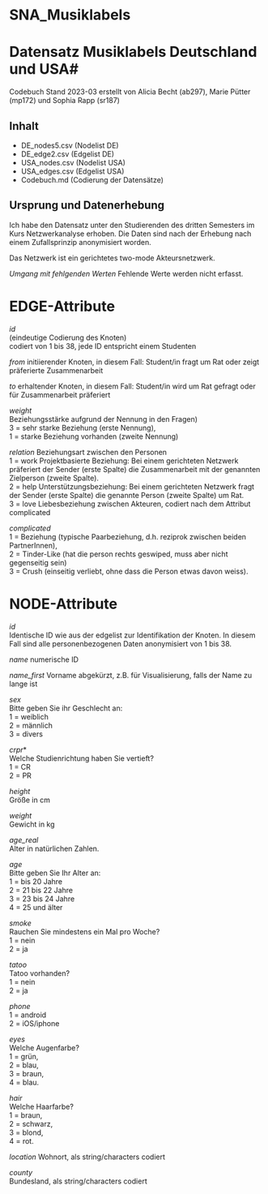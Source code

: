 # SNA_Musiklabels

# Datensatz Musiklabels Deutschland und USA#
Codebuch Stand 2023-03
erstellt von Alicia Becht (ab297), Marie Pütter (mp172) und Sophia Rapp (sr187)

## Inhalt
- DE_nodes5.csv (Nodelist DE)
- DE_edge2.csv (Edgelist DE)
- USA_nodes.csv (Nodelist USA)
- USA_edges.csv (Edgelist USA)
- Codebuch.md (Codierung der Datensätze)

## Ursprung und Datenerhebung
Ich habe den Datensatz unter den Studierenden des dritten Semesters im Kurs Netzwerkanalyse erhoben. Die Daten sind nach der Erhebung nach einem Zufallsprinzip anonymisiert worden.

Das Netzwerk ist ein gerichtetes two-mode Akteursnetzwerk.

*Umgang mit fehlgenden Werten*
Fehlende Werte werden nicht erfasst.

# EDGE-Attribute

*id*  
(eindeutige Codierung des Knoten)   
codiert von 1 bis 38, jede ID entspricht einem Studenten

*from*
initiierender Knoten, in diesem Fall: Student/in fragt um Rat oder zeigt präferierte Zusammenarbeit

*to*
erhaltender Knoten, in diesem Fall: Student/in wird um Rat gefragt oder für Zusammenarbeit präferiert

*weight*  
Beziehungsstärke aufgrund der Nennung in den Fragen)  
3 = sehr starke Beziehung (erste Nennung),   
1 = starke Beziehung vorhanden (zweite Nennung)

*relation*
Beziehungsart zwischen den Personen  
1 = work Projektbasierte Beziehung: Bei einem gerichteten Netzwerk präferiert der Sender (erste Spalte) die Zusammenarbeit mit der genannten Zielperson (zweite Spalte).  
2 = help Unterstützungsbeziehung: Bei einem gerichteten Netzwerk fragt der Sender (erste Spalte) die genannte Person (zweite Spalte) um Rat.  
3 = love Liebesbeziehung zwischen Akteuren, codiert nach dem Attribut complicated

*complicated*  
1 = Beziehung (typische Paarbeziehung, d.h. reziprok zwischen beiden PartnerInnen),      
2 = Tinder-Like (hat die person rechts geswiped, muss aber nicht gegenseitig sein)     
3 = Crush (einseitig verliebt, ohne dass die Person etwas davon weiss).  


# NODE-Attribute  
  
*id*  
Identische ID wie aus der edgelist zur Identifikation der Knoten. In diesem Fall sind alle personenbezogenen Daten anonymisiert von 1 bis 38.

*name*
numerische ID

*name_first*
Vorname abgekürzt, z.B. für Visualisierung, falls der Name zu lange ist

*sex*    
Bitte geben Sie ihr Geschlecht an:  
1 = weiblich  
2 = männlich  
3 = divers
  
*crpr**    
Welche Studienrichtung haben Sie vertieft?  
1 = CR  
2 = PR

*height*  
Größe in cm   

*weight*  
Gewicht in kg  

*age_real*   
Alter in natürlichen Zahlen.  

*age*   
Bitte geben Sie Ihr Alter an:  
1 = bis 20 Jahre    
2 = 21 bis 22 Jahre    
3 = 23 bis 24 Jahre  
4 = 25 und älter  

*smoke*    
Rauchen Sie mindestens ein Mal pro Woche?  
1 = nein   
2 = ja  
  
*tatoo*    
Tatoo vorhanden?   
1 = nein  
2 = ja  

*phone*  
1 = android  
2 = iOS/iphone  
  
*eyes*    
Welche Augenfarbe?    
1 = grün,   
2 = blau,   
3 = braun,   
4 = blau.     

*hair*  
Welche Haarfarbe?  
1 = braun,      
2 = schwarz,   
3 = blond,    
4 = rot.    

*location* 
Wohnort, als string/characters codiert  

*county*  
Bundesland, als string/characters codiert  


##
